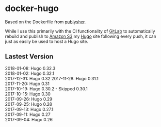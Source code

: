 # docker-hugo
Based on the Dockerfile from [publysher](https://github.com/publysher/docker-hugo).

While I use this primarily with the CI functionality of [GitLab](https://www.gitlab.com) to automatically rebuild and publish to [Amazon S3](https://www.amazonaws.com) my [Hugo](https://gohugo.io) site following every push, it can just as easily be used to host a Hugo site.

## Lastest Version
2018-01-08: Hugo 0.32.3  
2018-01-02: Hugo 0.32.1  
2017-12-31: Hugo 0.32 
2017-11-28: Hugo 0.31.1  
2017-11-20: Hugo 0.31  
2017-10-19: Hugo 0.30.2 - Skipped 0.30.1  
2017-10-15: Hugo 0.30  
2017-09-26: Hugo 0.29  
2017-09-25: Hugo 0.28  
2017-09-13: Hugo 0.27.1  
2017-09-11: Hugo 0.27  
2017-09-04: Hugo 0.26
